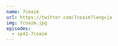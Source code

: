 ```yaml
---
name: 7coaim
url: https://twitter.com/7coaim?lang=ja
img: 7coaim.jpg
episodes:
  - sp42-7coaim
---
```


